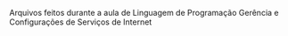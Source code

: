 Arquivos feitos durante a aula de Linguagem de Programação Gerência e Configurações de Serviços de Internet